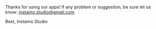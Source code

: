 Thanks for using our apps! if any problem or suggestion, be sure let us know: instamo.studio@gmail.com

Best,
Instamo Studio

